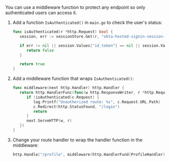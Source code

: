 You can use a middleware function to protect any endpoint so only authenticated users can access it.

1. Add a function `IsAuthenticated()` in `main.go` to check the user's status:

   ```go
   func isAuthenticated(r *http.Request) bool {
      session, err := sessionStore.Get(r, "okta-hosted-signin-session-store")

      if err != nil || session.Values["id_token"] == nil || session.Values["id_token"] == "" {
         return false
      }

      return true
   }
   ```

1. Add a middleware function that wraps `IsAuthenticated()`:

   ```go
   func middleware(next http.Handler) http.Handler {
      return http.HandlerFunc(func(w http.ResponseWriter, r *http.Request) {
         if !isAuthenticated(c.Request) {
            log.Printf("Unauthorized route: %s", c.Request.URL.Path)
            c.Redirect(http.StatusFound, "/login")
            return
         }
         next.ServeHTTP(w, r)
      })
   }
   ```

1. Change your route handler to wrap the handler function in the middleware:

   ```go
   http.Handle("/profile", middleware(http.HandlerFund(ProfileHandler)))
   ```
